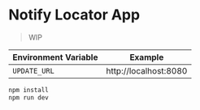 # Notify Locator App

> WIP

| Environment Variable | Example |
| --------------------  | ------- |
| `UPDATE_URL` | http://localhost:8080 |

```bash
npm install
npm run dev
```
